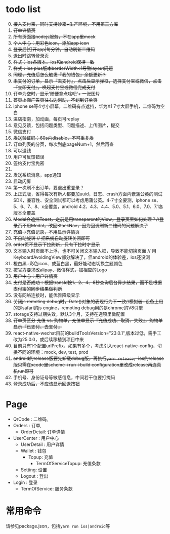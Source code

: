 # todo list

0. ~~接入支付宝，同时支持沙箱+生产环境，不用第三方库~~
1. ~~订单详情页~~
2. ~~所有页面接nodejs服务，不在app里mock~~
3. ~~个人中心：用彩色icon，添加app icon~~
3. ~~登录后|打开app|每分钟，自动刷新二维码~~
4. ~~退出时跳转登录页~~
5. ~~样式：ios各版本、ios和android保持一致~~
6. ~~样式：ios plus版本borderWidth<1导致layout问题~~
6. ~~同理，充值后怎么触发『我的钱包』余额更新？~~
7. ~~未支付的订单，显示『去支付』，点击后显示弹框，选择支付宝或微信，点击『立即支付』，唤起支付宝或微信完成支付~~
8. ~~订单为空时，显示'随便拿点啥吧'+ 一张图片~~
9. ~~首页上面广告页往右边划动，不划到订单页~~
10. iphone se等4寸小屏幕，二维码有点遮挡，华为X1 7寸大屏手机，二维码为空白
11. 进店指南，加动画，每页可replay
12. 意见反馈，包括问题类型、问题描述、上传图片，提交
12. 微信支付
11. ~~发送验证码：60s内disable，不可重复发~~
13. 订单列表的分页，每次到底pageNum+1，然后再查
14. 可以退钱
14. 用户可反馈错误
15. 签约支付宝免密
15. 
7. 发送系统消息，app通知
8. 启动闪屏
9. 第一次刷不出订单，要退出重登录？
9. 上正式版，省得每次有新人都要加uuid，日志、crash方面内嵌蒲公英的测试SDK，兼容性、安全测试都可以考虑用蒲公英。4-7寸全要测，iphone se、5、6、7、8、x全覆盖，android 4.2、4.3、4.4、5.0、5.1、6.0、7.0、7.1各版本全覆盖
10. ~~Modal会遮挡Toast，之前是用transparent的View，登录页里如何处理？//登录页不用Modal，改回StackNav，因为回调刷新二维码的问题解决了~~
11. ~~充值->充值记录，不用显示详情页~~
12. ~~不自动旋转 // 把系统自动旋转关闭即可~~
14. ~~order页不显示下拉刷新，只有下拉时才显示~~
15. 文本输入时页面不上浮，也不可关闭文本输入框，导致不能切换页面 // 用KeyboardAvoidingView部分解决了，但android的体验差，ios还没测
16. 橙白黑+彩色icon、或蓝白黑，最好能动态切换主题颜色
18. ~~按官方要求改alipay、微信样式，加相应的Logo~~
20. ~~用户中心：用户详情页~~
21. ~~支付是否成功：根据transId按1、2、4、8秒查询后台异步结果，而不是根据支付宝的同步结果做判断~~
22. 没有网络连接时，能优雅降级显示
23. ~~关闭js remoting debug时，Date()对象的表现行为不一致//模拟器+设备上用的是safari的js engine，remoting debug用的是chrome的V8引擎~~
24. storage支持过期失效，默认3个月，支持在选项里做配置
26. ~~订单页区分 充值 vs. 购物单，充值单显示『充值成功、取消、失败』，购物单显示『已支付、去支付』~~
27. react-native-wechat目前的buildToolsVersion="23.0.1",版本过低，需手工改为25.0.0，或后续移植到项目中来
28. 目前只有1个配置urlPrefix，如果有多个，考虑引入react-native-config，切换不同的环境：mock, dev, test, prod
29. ~~android的release版要先卸载debug版，再执行`yarn release`，ios的release版只需在xcode里scheme->run->build configuration里改成release再连真机run即可~~
30. 手机号、身份证号等敏感信息，中间若干位要打掩码
31. ~~登录成功后，不应该显示回退按钮~~


# Page

- QrCode : 二维码,
- Orders : 订单,
  - OrderDetail: 订单详情
- UserCenter : 用户中心
  - UserDetail : 用户详情
  - Wallet : 钱包
  	- Topup: 	充值
  		- TermOfServiceTopup: 充值条款
  - Setting: 设置
  - Logout : 登出
- Login : 登录
	- TermOfService: 服务条款

# 常用命令

请参见package.json，包括`yarn run ios|android`等